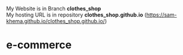 My Website is in Branch <b>clothes_shop</b><br>
My hosting URL is in repository <b>clothes_shop.github.io</b> (https://sam-khema.github.io/clothes_shop.github.io/)
# e-commerce
